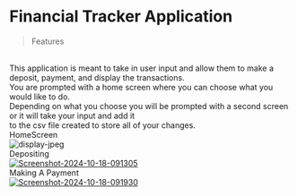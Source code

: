 # Financial Tracker Application
>Features
<br>
This application is meant to take in user input and allow them to make
a deposit, payment, and display the transactions.<br>
You are prompted with a home screen where you can choose what you would like to do.<br>
Depending on what you choose you will be prompted with a second screen or it will take your input and add it<br>
to the csv file created to store all of your changes.<br>
HomeScreen<br>
<img src="https://i.ibb.co/fpP7j0T/display-jpeg.png" alt="display-jpeg" border="0"></a>
<br>
Depositing<br>
<a href="https://ibb.co/bLKbXLk"><img src="https://i.ibb.co/BjCnBj9/Screenshot-2024-10-18-091305.png" alt="Screenshot-2024-10-18-091305" border="0"></a>
<br>
Making A Payment<br>
<a href="https://ibb.co/D7FbFJL"><img src="https://i.ibb.co/tb6h6G3/Screenshot-2024-10-18-091930.png" alt="Screenshot-2024-10-18-091930" border="0"></a>
